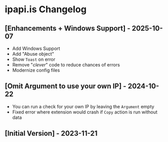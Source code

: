 # ipapi.is Changelog

## [Enhancements + Windows Support] - 2025-10-07

- Add Windows Support
- Add "Abuse object"
- Show `Toast` on error
- Remove "_clever_" code to reduce chances of errors
- Modernize config files

## [Omit Argument to use your own IP] - 2024-10-22

- You can run a check for your own IP by leaving the `Argument` empty
- Fixed error where extension would crash if `Copy` action is run without data

## [Initial Version] - 2023-11-21
